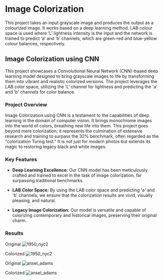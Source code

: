 # Image Colorization
This project takes an input grayscale image and produces the output as a colourized image. It works based on a deep learning method. LAB colour space is used where ‘L’ lightness intensity is the input and the network is trained to predict ‘a’ and ‘b’ channels, which are green-red and blue-yellow colour balances, respectively.


## Image Colorization using CNN

This project showcases a Convolutional Neural Network (CNN)-based deep learning model designed to bring grayscale images to life by transforming them into vibrant and realistic colorized versions. The project leverages the LAB color space, utilizing the 'L' channel for lightness and predicting the 'a' and 'b' channels for color balance.

### Project Overview

Image Colorization using CNN is a testament to the capabilities of deep learning in the domain of computer vision. It brings monochrome images into the world of colors, breathing new life into them. This project goes beyond mere colorization; it represents the culmination of extensive research and training to surpass the 32% benchmark, often regarded as the "colorization Turing test." It is not just for modern photos but extends its magic to restoring legacy black and white images.

### Key Features

- **Deep Learning Excellence:** Our CNN model has been meticulously crafted and trained to excel in the task of image colorization, far surpassing traditional benchmarks.

- **LAB Color Space:** By using the LAB color space and predicting 'a' and 'b' channels, we ensure that the colorization results are vivid, visually pleasing, and natural.

- **Legacy Image Colorization:** Our model is versatile and capable of colorizing contemporary and historical images, preserving their original charm.

### Results

Original 
![1950_nyc2](https://github.com/Bhuvaneswar005/image-colorization/assets/80323398/fa654319-182b-4fcc-a547-591800f77d51)

Colorized
![1950_nyc2](https://github.com/Bhuvaneswar005/image-colorization/assets/80323398/5a410732-cafd-4dac-9778-04882c0e87ff)

Original
![ansel_adams](https://github.com/Bhuvaneswar005/image-colorization/assets/80323398/2576cc4c-e1f7-47a4-a9aa-ee88bb8f0a85)

Colorized
![ansel_adams](https://github.com/Bhuvaneswar005/image-colorization/assets/80323398/2d852dcd-becd-48b2-80bd-7d6f62ea4663)
